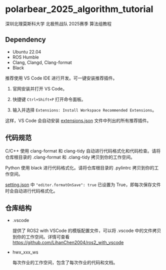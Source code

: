 # polarbear_2025_algorithm_tutorial

深圳北理莫斯科大学 北极熊战队 2025赛季 算法组教程

## Dependency

- Ubuntu 22.04
- ROS Humble
- Clang, Clangd, Clang-format
- Black

推荐使用 VS Code IDE 进行开发。可一键安装推荐插件。

1. 官网安装并打开 VS Code。

2. 快捷键 `Ctrl+Shift+P` 打开命令面板。

3. 输入并选择 `Extensions: Install Workspace Recommended Extensions`。

这样，VS Code 会自动安装 [extensions.json](.vscode/extensions.json) 文件中列出的所有推荐插件。

## 代码规范

C/C++ 使用 clang-format 和 clang-tidy 自动进行代码格式化和代码检查。请将仓库根目录的 .clang-format 和 .clang-tidy 拷贝到你的工作空间。

Python 使用 black 进行代码格式化。请将仓库根目录的 .pylintrc 拷贝到你的工作空间。

[setting.json](.vscode/.templates/settings.json) 中 `"editor.formatOnSave": true` 已设置为 True，即每次保存文件时会自动进行代码格式化。

## 仓库结构

- .vscode

    提供了 ROS2 with VSCode 的模版配置文件，可以将 .vscode 中的文件拷贝到你的工作空间。详情可查看 <https://github.com/LihanChen2004/ros2_with_vscode>

- hwx_xxx_ws

    每次作业的工作空间，包含了每次作业的代码和文档。
